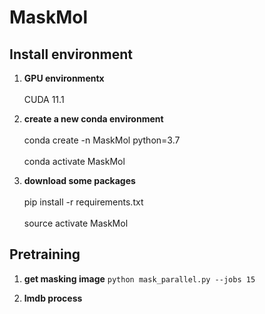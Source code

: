 # MaskMol

## Install environment

1. **GPU environmentx**<br>  
CUDA 11.1

2. **create a new conda environment**<br>  
conda create -n MaskMol python=3.7<br>  
conda activate MaskMol  

3. **download some packages**<br>  
pip install -r requirements.txt<br>  
source activate MaskMol  

## Pretraining
1. **get masking image**
`
python mask_parallel.py --jobs 15
`

3. **lmdb process**  

